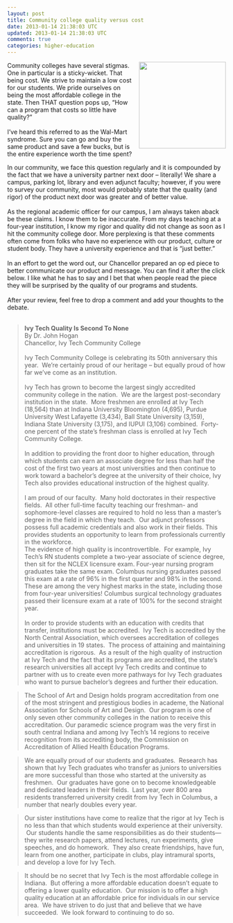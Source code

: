 ```yaml
---           
layout: post
title: Community college quality versus cost
date: 2013-01-14 21:38:03 UTC
updated: 2013-01-14 21:38:03 UTC
comments: true
categories: higher-education
---
```


<a href="http://3.bp.blogspot.com/-58b-dlaZFUI/UPRsGGTDRHI/AAAAAAABFq0/11iWjBLyWR8/s1600/Screen+Shot+2013-01-14+at+3.34.48+PM.png" imageanchor="1" style="clear: right; float: right; margin-bottom: 1em; margin-left: 1em;"><img border="0" height="200" src="http://3.bp.blogspot.com/-58b-dlaZFUI/UPRsGGTDRHI/AAAAAAABFq0/11iWjBLyWR8/s200/Screen+Shot+2013-01-14+at+3.34.48+PM.png" width="200" /></a></div>Community colleges have several stigmas. One in particular is a sticky-wicket. That being cost. We strive to maintain a low cost for our students. We pride ourselves on being the most affordable college in the state. Then THAT question pops up, “How can a program that costs so little have quality?”<br /><br />I’ve heard this referred to as the Wal-Mart syndrome. Sure you can go and buy the same product and save a few bucks, but is the entire experience worth the time spent? 


<!--more-->

In our community, we face this question regularly and it is compounded by the fact that we have a university partner next door – literally! We share a campus, parking lot, library and even adjunct faculty; however, if you were to survey our community, most would probably state that the quality&nbsp;(and rigor)&nbsp;of the product next door was greater and of better value.<br /><br />As the regional academic officer for our campus, I am always taken aback be these claims. I know them to be inaccurate. From my days teaching at a four-year institution, I know my rigor and quality did not change as soon as I hit the community college door. More perplexing is that these comments often come from folks who have no experience with our product, culture or student body. They have a university experience and that is&nbsp;“just better.”<br /><br />In an effort to get the word out, our Chancellor prepared an op ed piece to better communicate our product and message. You can find it after the click below. I like what he has to say and I bet that when people read the piece they will be surprised by the quality of our programs and students.<br /><br />After your review, feel free to drop a comment and add your thoughts to the debate.<br /><br /><a name='more'></a><div><blockquote><b>Ivy Tech Quality Is Second To None</b><br />By Dr. John Hogan<br />Chancellor, Ivy Tech Community College<br /><br />Ivy Tech Community College is celebrating its 50th anniversary this year. &nbsp;We’re certainly proud of our heritage – but equally proud of how far we’ve come as an institution.<br /><br />Ivy Tech has grown to become the largest singly accredited community college in the nation. &nbsp;We are the largest post-secondary institution in the state. &nbsp;More freshmen are enrolled at Ivy Tech (18,564) than at Indiana University Bloomington (4,695), Purdue University West Lafayette (3,434), Ball State University (3,159), Indiana State University (3,175), and IUPUI (3,106) combined. &nbsp;Forty-one percent of the state’s freshman class is enrolled at Ivy Tech Community College.<br /><br />In addition to providing the front door to higher education, through which students can earn an associate degree for less than half the cost of the first two years at most universities and then continue to work toward a bachelor’s degree at the university of their choice, Ivy Tech also provides educational instruction of the highest quality. <br /><br />I am proud of our faculty. &nbsp;Many hold doctorates in their respective fields. &nbsp;All other full-time faculty teaching our freshman- and sophomore-level classes are required to hold no less than a master’s degree in the field in which they teach. &nbsp;Our adjunct professors possess full academic credentials and also work in their fields. This provides students an opportunity to learn from professionals currently in the workforce. <br />The evidence of high quality is incontrovertible. &nbsp;For example, Ivy Tech’s RN students complete a two-year associate of science degree, then sit for the NCLEX licensure exam. Four-year nursing program graduates take the same exam. Columbus nursing graduates passed this exam at a rate of 96% in the first quarter and 98% in the second. These are among the very highest marks in the state, including those from four-year universities! Columbus surgical technology graduates passed their licensure exam at a rate of 100% for the second straight year.<br /><br />In order to provide students with an education with credits that transfer, institutions must be accredited. &nbsp;Ivy Tech is accredited by the North Central Association, which oversees accreditation of colleges and universities in 19 states. &nbsp;The process of attaining and maintaining accreditation is rigorous. &nbsp;As a result of the high quality of instruction at Ivy Tech and the fact that its programs are accredited, the state’s research universities all accept Ivy Tech credits and continue to partner with us to create even more pathways for Ivy Tech graduates who want to pursue bachelor’s degrees and further their education.&nbsp;</blockquote><blockquote>The School of Art and Design holds program accreditation from one of the most stringent and prestigious bodies in academe, the National Association for Schools of Art and Design. &nbsp;Our program is one of only seven other community colleges in the nation to receive this accreditation. Our paramedic science program was the very first in south central Indiana and among Ivy Tech’s 14 regions to receive recognition from its accrediting body, the Commission on Accreditation of Allied Health Education Programs.&nbsp;</blockquote><blockquote>We are equally proud of our students and graduates. &nbsp;Research has shown that Ivy Tech graduates who transfer as juniors to universities are more successful than those who started at the university as freshmen. &nbsp;Our graduates have gone on to become knowledgeable and dedicated leaders in their fields. &nbsp;Last year, over 800 area residents transferred university credit from Ivy Tech in Columbus, a number that nearly doubles every year.&nbsp;</blockquote><blockquote>Our sister institutions have come to realize that the rigor at Ivy Tech is no less than that which students would experience at their university. &nbsp;Our students handle the same responsibilities as do their students—they write research papers, attend lectures, run experiments, give speeches, and do homework. &nbsp;They also create friendships, have fun, learn from one another, participate in clubs, play intramural sports, and develop a love for Ivy Tech.&nbsp;</blockquote><blockquote>It should be no secret that Ivy Tech is the most affordable college in Indiana. &nbsp;But offering a more affordable education doesn’t equate to offering a lower quality education. &nbsp;Our mission is to offer a high quality education at an affordable price for individuals in our service area. &nbsp;We have striven to do just that and believe that we have succeeded. &nbsp;We look forward to continuing to do so.&nbsp;</blockquote></div>